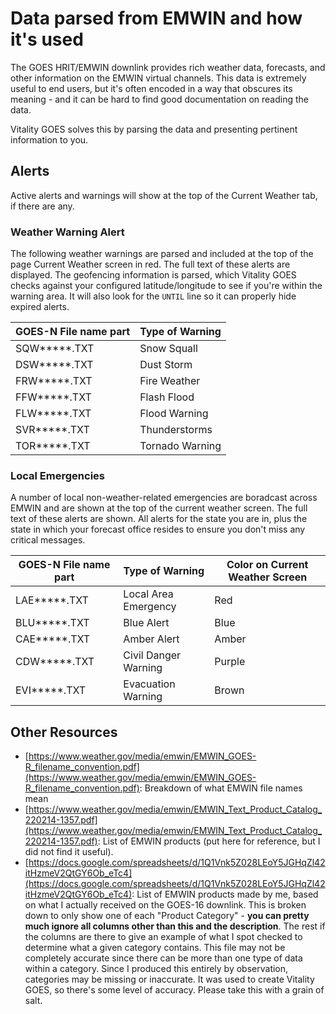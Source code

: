 # Data parsed from EMWIN and how it's used
The GOES HRIT/EMWIN downlink provides rich weather data, forecasts, and other information on the EMWIN virtual channels. This data is extremely useful to end users, but it's often encoded in a way that obscures its meaning - and it can be hard to find good documentation on reading the data.

Vitality GOES solves this by parsing the data and presenting pertinent information to you.

## Alerts
Active alerts and warnings will show at the top of the Current Weather tab, if there are any.

### Weather Warning Alert
The following weather warnings are parsed and included at the top of the page Current Weather screen in red. The full text of these alerts are displayed. The geofencing information is parsed, which Vitality GOES checks against your configured latitude/longitude to see if you're within the warning area. It will also look for the `UNTIL` line so it can properly hide expired alerts.

| GOES-N File name part | Type of Warning | 
|-----------------------|-----------------|
| SQW*****.TXT          | Snow Squall     |
| DSW*****.TXT          | Dust Storm      |
| FRW*****.TXT          | Fire Weather    |
| FFW*****.TXT          | Flash Flood     |
| FLW*****.TXT          | Flood Warning   |
| SVR*****.TXT          | Thunderstorms   |
| TOR*****.TXT          | Tornado Warning |

### Local Emergencies
A number of local non-weather-related emergencies are boradcast across EMWIN and are shown at the top of the current weather screen. The full text of these alerts are shown. All alerts for the state you are in, plus the state in which your forecast office resides to ensure you don't miss any critical messages.

| GOES-N File name part | Type of Warning      | Color on Current Weather Screen |
|-----------------------|----------------------|---------------------------------|
| LAE*****.TXT          | Local Area Emergency | Red                             |
| BLU*****.TXT          | Blue Alert           | Blue                            |
| CAE*****.TXT          | Amber Alert          | Amber                           |
| CDW*****.TXT          | Civil Danger Warning | Purple                          |
| EVI*****.TXT          | Evacuation Warning   | Brown                           |

## Other Resources
* [https://www.weather.gov/media/emwin/EMWIN_GOES-R_filename_convention.pdf](https://www.weather.gov/media/emwin/EMWIN_GOES-R_filename_convention.pdf): Breakdown of what EMWIN file names mean
* [https://www.weather.gov/media/emwin/EMWIN_Text_Product_Catalog_220214-1357.pdf](https://www.weather.gov/media/emwin/EMWIN_Text_Product_Catalog_220214-1357.pdf): List of EMWIN products (put here for reference, but I did not find it useful).
* [https://docs.google.com/spreadsheets/d/1Q1Vnk5Z028LEoY5JGHqZl42itHzmeV2QtGY6Ob_eTc4](https://docs.google.com/spreadsheets/d/1Q1Vnk5Z028LEoY5JGHqZl42itHzmeV2QtGY6Ob_eTc4): List of EMWIN products made by me, based on what I actually received on the GOES-16 downlink. This is broken down to only show one of each "Product Category" - **you can pretty much ignore all columns other than this and the description**. The rest if the columns are there to give an example of what I spot checked to determine what a given category contains. This file may not be completely accurate since there can be more than one type of data within a category. Since I produced this entirely by observation, categories may be missing or inaccurate. It was used to create Vitality GOES, so there's some level of accuracy. Please take this with a grain of salt.
